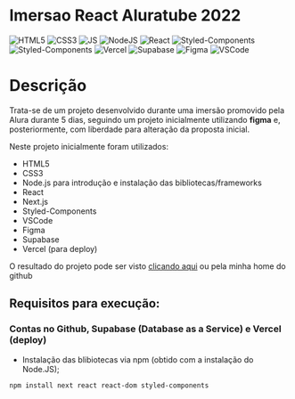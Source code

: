 # Imersao React Aluratube 2022

![HTML5](https://img.shields.io/badge/HTML5-E34F26?style=for-the-badge&logo=html5&logoColor=white)
![CSS3](https://img.shields.io/badge/CSS3-1572B6?style=for-the-badge&logo=css3&logoColor=white)
![JS](https://img.shields.io/badge/JavaScript-F7DF1E?style=for-the-badge&logo=javascript&logoColor=black)
![NodeJS](https://img.shields.io/badge/Node.js-43853D?style=for-the-badge&logo=node.js&logoColor=white)
![React](https://img.shields.io/badge/React-20232A?style=for-the-badge&logo=react&logoColor=61DAFB)
![Styled-Components](https://img.shields.io/badge/styled--components-DB7093?style=for-the-badge&logo=styled-components&logoColor=white)
![Styled-Components](https://img.shields.io/badge/Next.JS-5000ff?style=for-the-badge&logo=next-js&logoColor=white)
![Vercel](https://img.shields.io/badge/Vercel-000000?style=for-the-badge&logo=vercel&logoColor=white)
![Supabase](https://img.shields.io/badge/Supabase-181818?style=for-the-badge&logo=supabase&logoColor=white)
![Figma](https://img.shields.io/badge/Figma-F2331E?style=for-the-badge&logo=figma&logoColor=white)
![VSCode](https://img.shields.io/badge/VSCode-050038?style=for-the-badge&logo=vscode&logoColor=white)

# Descrição

Trata-se de um projeto desenvolvido durante uma imersão promovido pela Alura durante 5 dias, seguindo um projeto inicialmente utilizando __figma__ e, posteriormente, com liberdade para alteração da proposta inicial. 

Neste projeto inicialmente foram utilizados:
* HTML5
* CSS3
* Node.js para introdução e instalação das bibliotecas/frameworks
* React
* Next.js
* Styled-Components
* VSCode 
* Figma
* Supabase
* Vercel (para deploy)

O resultado do projeto pode ser visto [clicando aqui](https://imersao-react-aluratube-nine.vercel.app) ou pela minha home do github

## Requisitos para execução:

### Contas no Github, Supabase (Database as a Service) e Vercel (deploy)

* Instalação das blibiotecas via npm (obtido com a instalação do Node.JS);
```console
npm install next react react-dom styled-components
